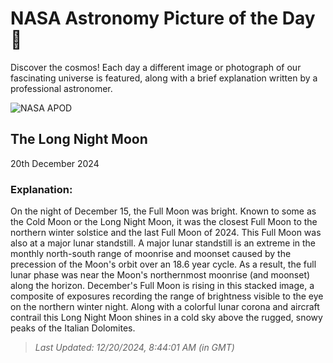 
  # NASA Astronomy Picture of the Day 🌌

  Discover the cosmos! Each day a different image or photograph of our fascinating universe is featured, along with a brief explanation written by a professional astronomer.

![NASA APOD](https://apod.nasa.gov/apod/image/2412/CoronaLunareRevdgpicc.jpg)

## The Long Night Moon

20th December 2024

### Explanation: 

On the night of December 15, the Full Moon was bright. Known to some as the Cold Moon or the Long Night Moon, it was the closest Full Moon to the northern winter solstice and the last Full Moon of 2024. This Full Moon was also at a major lunar standstill. A major lunar standstill is an extreme in the monthly north-south range of moonrise and moonset caused by the precession of the Moon's orbit over an 18.6 year cycle. As a result, the full lunar phase was near the Moon's northernmost moonrise (and moonset) along the horizon.  December's Full Moon is rising in this stacked image, a composite of exposures recording the range of brightness visible to the eye on the northern winter night. Along with a colorful lunar corona and aircraft contrail this Long Night Moon shines in a cold sky above the rugged, snowy peaks of the Italian Dolomites.

> _Last Updated: 12/20/2024, 8:44:01 AM (in GMT)_
